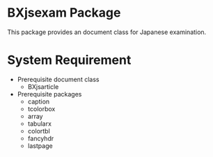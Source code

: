 BXjsexam Package
=====

This package provides an document class for Japanese examination.

System Requirement
=====

* Prerequisite document class
	* BXjsarticle
* Prerequisite packages
	* caption
	* tcolorbox
	* array
	* tabularx
	* colortbl
	* fancyhdr
	* lastpage


